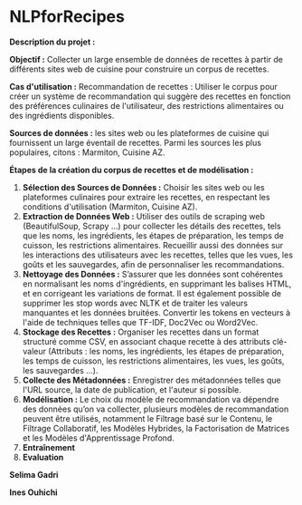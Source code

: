 # NLPforRecipes


**Description du projet :**

**Objectif :** Collecter un large ensemble de données de recettes à partir de différents sites web de cuisine pour construire un corpus de recettes.

**Cas d'utilisation :** Recommandation de recettes : Utiliser le corpus pour créer un système de recommandation qui suggère des recettes en fonction des préférences culinaires de l'utilisateur, des restrictions alimentaires ou des ingrédients disponibles.

**Sources de données :** les sites web ou les plateformes de cuisine qui fournissent un large éventail de recettes. Parmi les sources les plus populaires, citons : Marmiton, Cuisine AZ.

**Étapes de la création du corpus de recettes et de modélisation :**

1. **Sélection des Sources de Données :** Choisir les sites web ou les plateformes culinaires pour extraire les recettes, en respectant les conditions d'utilisation (Marmiton, Cuisine AZ).
1. **Extraction de Données Web :** Utiliser des outils de scraping web (BeautifulSoup, Scrapy …) pour collecter les détails des recettes, tels que les noms, les ingrédients, les étapes de préparation, les temps de cuisson, les restrictions alimentaires. Recueillir aussi des données sur les interactions des utilisateurs avec les recettes, telles que les vues, les goûts et les sauvegardes, afin de personnaliser les recommandations.
1. **Nettoyage des Données :** S’assurer que les données sont cohérentes en normalisant les noms d'ingrédients, en supprimant les balises HTML, et en corrigeant les variations de format. Il est également possible de supprimer les stop words avec NLTK et de traiter les valeurs manquantes et les données bruitées. Convertir les tokens en vecteurs à l'aide de techniques telles que TF-IDF, Doc2Vec ou Word2Vec.
1. **Stockage des Recettes :** Organiser les recettes dans un format structuré comme CSV, en associant chaque recette à des attributs clé-valeur (Attributs : les noms, les ingrédients, les étapes de préparation, les temps de cuisson, les restrictions alimentaires, les vues, les goûts, les sauvegardes …).
1. **Collecte des Métadonnées :** Enregistrer des métadonnées telles que l'URL source, la date de publication, et l'auteur si possible.
1. **Modélisation :** Le choix du modèle de recommandation va dépendre des données qu’on va collecter, plusieurs modèles de recommandation peuvent être utilisés, notamment le Filtrage basé sur le Contenu, le Filtrage Collaboratif, les Modèles Hybrides, la Factorisation de Matrices et les Modèles d'Apprentissage Profond.
1. **Entraînement**
1. **Evaluation** 



**Selima Gadri**

**Ines Ouhichi**
